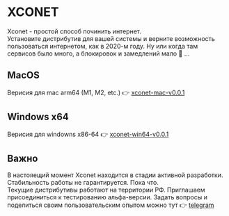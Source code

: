 # XCONET
Xconet - простой способ починить интернет.  
Установите дистрибутив для вашей системы и верните возможность пользоваться интернетом, как в 2020-м году. Ну или когда там сервисов было много, а блокировок и замедлений мало 🤔 ...

## MacOS  
Верисия для mac arm64 (M1, M2, etc.) 👉 [xconet-mac-v0.0.1](https://github.com/DH9GMB/xconet-apps/releases)

## Windows x64
Верисия для windowns x86-64 👉 [xconet-win64-v0.0.1](https://github.com/DH9GMB/xconet-apps/releases)

## Важно  
В настояещий момент Xconet находится в стадии активной разработки. Стабильность работы не гарантируется. Пока что.  
Текущие дистрибутивы работают на территории РФ. Приглашаем присоединиться к тестированию альфа-версии. Задать вопросы и поделиться своим пользовательским опытом можно тут 👉 [telegram](https://t.me/BalefireDetect)
